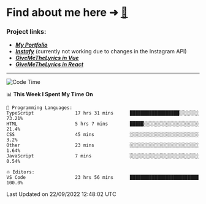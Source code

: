 # Find about me here ➜ [🧑](https://pauabella.dev)

### Project links:
- ***[My Portfolio](https://pauabella.dev)***
- ***[Instafy](https://instafy.me)*** (currently not working due to changes in the Instagram API)
- ***[GiveMeTheLyrics in Vue](https://lyrics.pauabella.dev)***
- ***[GiveMeTheLyrics in React](https://pauabella.dev/GiveMeTheLyrics)***

---
<!--START_SECTION:waka-->
![Code Time](http://img.shields.io/badge/Code%20Time-1%2C466%20hrs%2036%20mins-blue)

📊 **This Week I Spent My Time On** 

```text
💬 Programming Languages: 
TypeScript               17 hrs 31 mins      ██████████████████░░░░░░░   73.21% 
HTML                     5 hrs 7 mins        █████░░░░░░░░░░░░░░░░░░░░   21.4% 
CSS                      45 mins             ░░░░░░░░░░░░░░░░░░░░░░░░░   3.2% 
Other                    23 mins             ░░░░░░░░░░░░░░░░░░░░░░░░░   1.64% 
JavaScript               7 mins              ░░░░░░░░░░░░░░░░░░░░░░░░░   0.54%

🔥 Editors: 
VS Code                  23 hrs 56 mins      █████████████████████████   100.0%

```


 Last Updated on 22/09/2022 12:48:02 UTC
<!--END_SECTION:waka-->
